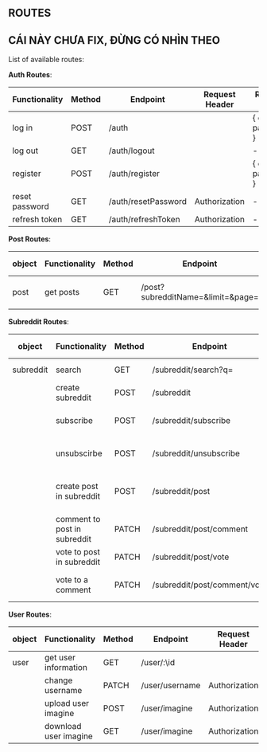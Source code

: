 
## ROUTES
## CÁI NÀY CHƯA FIX, ĐỪNG CÓ NHÌN THEO


List of available routes:

**Auth Routes**:

| Functionality  | Method | Endpoint            | Request Header | Request Body        | Response      |
| -------------- | ------ | ------------------- | -------------- | ------------------- | ------------- |
| log in         | POST   | /auth               |                | { email, password } | {user object} |
| log out        | GET    | /auth/logout        |                | -                   | -             |
| register       | POST   | /auth/register      |                | { email, password } | -             |
| reset password | GET    | /auth/resetPassword | Authorization  | -                   | -             |
| refresh token  | GET    | /auth/refreshToken  | Authorization  | -                   |               |

**Post Routes**:

| object | Functionality | Method | Endpoint                          | Request Header | Request Body | Response             |
| ------ | ------------- | ------ | --------------------------------- | -------------- | ------------ | -------------------- |
| post   | get posts     | GET    | /post?subredditName=&limit=&page= | -              | -            | {post objects array} |

**Subreddit Routes**:

| object    | Functionality                | Method | Endpoint                     | Request Header | Request Body                    | Response             |
| --------- | ---------------------------- | ------ | ---------------------------- | -------------- | ------------------------------- | -------------------- |
| subreddit | search                       | GET    | /subreddit/search?q=         | -              | -                               | { subreddit }        |
|           | create subreddit             | POST   | /subreddit                   | Authorization  | { name }                        | { subreddit object } |
|           | subscribe                    | POST   | /subreddit/subscribe         | Authorization  | { subredditId }                 | { subredditId }      |
|           | unsubscirbe                  | POST   | /subreddit/unsubscribe       | Authorization  | { subredditId }                 | -                    |
|           | create post in subreddit     | POST   | /subreddit/post              | Authorization  | { title, content, subredditId } | { post object }      |
|           | comment to post in subreddit | PATCH  | /subreddit/post/comment      | Authorization  | { postId, text, replyToId }     | -                    |
|           | vote to post in subreddit    | PATCH  | /subreddit/post/vote         | Authorization  | { postId, voteType }            | {voteCount}          |
|           | vote to a comment            | PATCH  | /subreddit/post/comment/vote | Authorization  | { commentId, voteType }         | -                    |


**User Routes**:

| object | Functionality         | Method | Endpoint       | Request Header | Request Body | Response        |
| ------ | --------------------- | ------ | -------------- | -------------- | ------------ | --------------- |
| user   | get user information  | GET    | /user/:\id     |                | -            | { user object } |
|        | change username       | PATCH  | /user/username | Authorization  | { name }     | -               |
|        | upload user imagine   | POST   | /user/imagine  | Authorization  | { file }     | -               |
|        | download user imagine | GET    | /user/imagine  | Authorization  | { file }     | -               |

